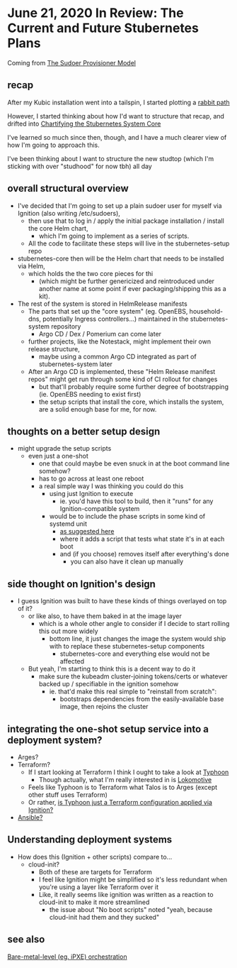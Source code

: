# June 21, 2020 In Review: The Current and Future Stubernetes Plans

Coming from [The Sudoer Provisioner Model](m1mqn-55efg-r1baq-b89qy-41cwe)

## recap

After my Kubic installation went into a tailspin, I started plotting a [rabbit path](b3ntz-v91vx-pt9ry-qzj7t-hy1rr)

However, I started thinking about how I'd want to structure that recap, and drifted into [Chartifying the Stubernetes System Core](s1ge3-e429y-gjbpw-rbb2e-tk50q)

I've learned so much since then, though, and I have a much clearer view of how I'm going to approach this.

I've been thinking about I want to structure the new studtop (which I'm sticking with over "studhood" for now tbh) all day

## overall structural overview

- I've decided that I'm going to set up a plain sudoer user for myself via Ignition (also writing /etc/sudoers),
  - then use that to log in / apply the initial package installation / install the core Helm chart,
    - which I'm going to implement as a series of scripts.
  - All the code to facilitate these steps will live in the stubernetes-setup repo
- stubernetes-core then will be the Helm chart that needs to be installed via Helm,
    - which holds the the two core pieces for thi
      - (which might be further genericized and reintroduced under another name at some point if ever packaging/shipping this as a kit).
- The rest of the system is stored in HelmRelease manifests
  - The parts that set up the "core system" (eg. OpenEBS, household-dns, potentially Ingress controllers...) maintained in the stubernetes-system repository
    - Argo CD / Dex / Pomerium can come later
  - further projects, like the Notestack, might implement their own release structure,
    - maybe using a common Argo CD integrated as part of stubernetes-system later
  - After an Argo CD is implemented, these "Helm Release manifest repos" might get run through some kind of CI rollout for changes
    - but that'll probably require some further degree of bootstrapping (ie. OpenEBS needing to exist first)
    - the setup scripts that install the core, which installs the system, are a solid enough base for me, for now.

## thoughts on a better setup design

- might upgrade the setup scripts
  - even just a one-shot
    - one that could maybe be even snuck in at the boot command line somehow?
    - has to go across at least one reboot
    - a real simple way I was thinking you could do this
      - using just Ignition to execute
        - ie. you'd have this tool to build, then it "runs" for any Ignition-compatible system
      - would be to include the phase scripts in some kind of systemd unit
        - [as suggested here](https://github.com/coreos/ignition/issues/909#issuecomment-576057197)
        - where it adds a script that tests what state it's in at each boot
        - and (if you choose) removes itself after everything's done
          - you can also have it clean up manually

## side thought on Ignition's design

- I guess Ignition was built to have these kinds of things overlayed on top of it?
  - or like also, to have them baked in at the image layer
    - which is a whole other angle to consider if I decide to start rolling this out more widely
      - bottom line, it just changes the image the system would ship with to replace these stubernetes-setup components
        - stubernetes-core and everything else would not be affected
  - But yeah, I'm starting to think this is a decent way to do it
    - make sure the kubeadm cluster-joining tokens/certs or whatever backed up / specifiable in the ignition somehow
      - ie. that'd make this real simple to "reinstall from scratch":
        - bootstraps dependencies from the easily-available base image, then rejoins the cluster

## integrating the one-shot setup service into a deployment system?

- Arges?
- Terraform?
  - If I start looking at Terraform I think I ought to take a look at [Typhoon](https://typhoon.psdn.io/)
    - Though actually, what I'm really interested in is [Lokomotive](https://github.com/kinvolk/lokomotive/blob/master/docs/quickstarts/baremetal.md)
  - Feels like Typhoon is to Terraform what Talos is to Arges (except other stuff uses Terraform)
  - Or rather, [is Typhoon just a Terraform configuration applied via Ignition?](https://github.com/coreos/container-linux-update-operator/issues/177)
- [Ansible?](https://github.com/cgwalters/ansible-personal)

## Understanding deployment systems

- How does this (Ignition + other scripts) compare to...
  - cloud-init?
    - Both of these are targets for Terraform
    - I feel like Ignition might be simplified so it's less redundant when you're using a layer like Terraform over it
    - Like, it really seems like ignition was written as a reaction to cloud-init to make it more streamlined
      - the issue about "No boot scripts" noted "yeah, because cloud-init had them and they sucked"

## see also

[Bare-metal-level (eg. iPXE) orchestration](b87en-3a642-j99q6-9fq3w-q7xr7)

